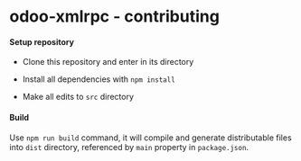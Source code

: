 # odoo-xmlrpc - contributing

#### Setup repository

- Clone this repository and enter in its directory

- Install all dependencies with `npm install`

- Make all edits to `src` directory


#### Build 

Use `npm run build` command, it will compile and generate distributable files
into `dist` directory, referenced by `main` property in `package.json`.
